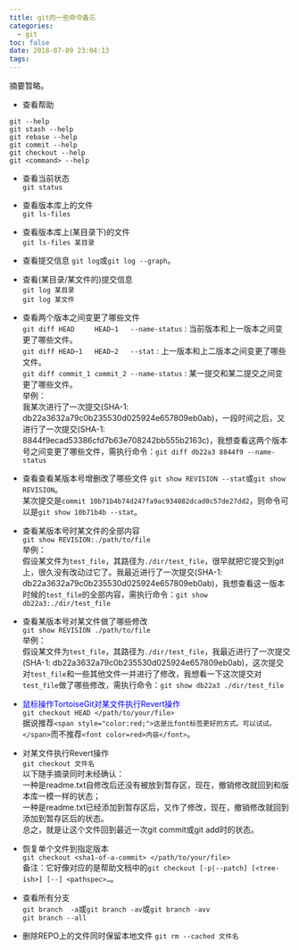 ```yaml
---
title: git的一些命令备忘
categories:
  - git
toc: false
date: 2018-07-09 23:04:13
tags:
---
```

摘要暂略。
<!-- more -->

* 查看帮助  
```
git --help
git stash --help
git rebase --help
git commit --help
git checkout --help
git <command> --help
```
* 查看当前状态  
`git status`

* 查看版本库上的文件  
`git ls-files`

* 查看版本库上(某目录下)的文件  
`git ls-files 某目录`

* 查看提交信息
`git log`或`git log --graph`。

* 查看(某目录/某文件的)提交信息  
`git log 某目录`  
`git log 某文件`

* 查看两个版本之间变更了哪些文件  
`git diff HEAD     HEAD~1   --name-status` : 当前版本和上一版本之间变更了哪些文件。  
`git diff HEAD~1   HEAD~2   --stat`        : 上一版本和上二版本之间变更了哪些文件。  
`git diff commit_1 commit_2 --name-status` : 某一提交和某二提交之间变更了哪些文件。  
举例：  
我某次进行了一次提交(SHA-1: db22a3632a79c0b235530d025924e657809eb0ab)，一段时间之后，又进行了一次提交(SHA-1: 8844f9ecad53386cfd7b63e708242bb555b2163c)，我想查看这两个版本号之间变更了哪些文件，需执行命令：`git diff db22a3 8844f9 --name-status`

* 查看查看某版本号增删改了哪些文件
`git show REVISION --stat`或`git show REVISION`。  
某次提交是`commit 10b71b4b74d247fa9ac934082dcad0c57de27dd2`，则命令可以是`git show 10b71b4b --stat`。  

* 查看某版本号时某文件的全部内容  
`git show REVISION:./path/to/file`  
举例：  
假设某文件为`test_file`，其路径为`./dir/test_file`，很早就把它提交到git上，很久没有改动过它了。我最近进行了一次提交(SHA-1: db22a3632a79c0b235530d025924e657809eb0ab)，我想查看这一版本时候的`test_file`的全部内容，需执行命令：`git show db22a3:./dir/test_file`

* 查看某版本号对某文件做了哪些修改  
`git show REVISION ./path/to/file`  
举例：  
假设某文件为`test_file`，其路径为`./dir/test_file`，我最近进行了一次提交(SHA-1: db22a3632a79c0b235530d025924e657809eb0ab)，这次提交对`test_file`和一些其他文件一并进行了修改，我想看一下这次提交对`test_file`做了哪些修改，需执行命令：`git show db22a3 ./dir/test_file`

* <span style="color:blue;">鼠标操作TortoiseGit对某文件执行Revert操作</span>  
`git checkout HEAD </path/to/your/file>`  
据说推荐`<span style="color:red;">这是比font标签更好的方式。可以试试。</span>`而不推荐`<font color=red>内容</font>`。

* 对某文件执行Revert操作  
`git checkout 文件名`  
以下随手摘录同时未经确认：  
一种是readme.txt自修改后还没有被放到暂存区，现在，撤销修改就回到和版本库一模一样的状态；  
一种是readme.txt已经添加到暂存区后，又作了修改，现在，撤销修改就回到添加到暂存区后的状态。  
总之，就是让这个文件回到最近一次git commit或git add时的状态。

* 恢复单个文件到指定版本  
`git checkout <sha1-of-a-commit> </path/to/your/file>`  
备注：它好像对应的是帮助文档中的`git checkout [-p|--patch] [<tree-ish>] [--] <pathspec>…`。

* 查看所有分支  
`git branch  -a`或`git branch -av`或`git branch -avv`  
`git branch --all`

* 删除REPO上的文件同时保留本地文件
`git rm --cached 文件名`
